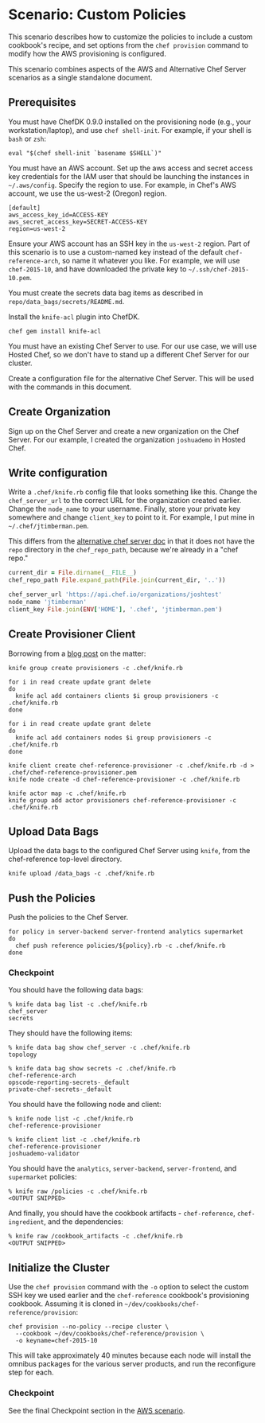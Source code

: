 # Scenario: Custom Policies

This scenario describes how to customize the policies to include a custom cookbook's recipe, and set options from the `chef provision` command to modify how the AWS provisioning is configured.

This scenario combines aspects of the AWS and Alternative Chef Server scenarios as a single standalone document.

## Prerequisites

You must have ChefDK 0.9.0 installed on the provisioning node (e.g., your workstation/laptop), and use `chef shell-init`. For example, if your shell is `bash` or `zsh`:

```
eval "$(chef shell-init `basename $SHELL`)"
```

You must have an AWS account. Set up the aws access and secret access key credentials for the IAM user that should be launching the instances in `~/.aws/config`. Specify the region to use. For example, in Chef's AWS account, we use the us-west-2 (Oregon) region.

```text
[default]
aws_access_key_id=ACCESS-KEY
aws_secret_access_key=SECRET-ACCESS-KEY
region=us-west-2
```

Ensure your AWS account has an SSH key in the `us-west-2` region. Part of this scenario is to use a custom-named key instead of the default `chef-reference-arch`, so name it whatever you like. For example, we will use `chef-2015-10`, and have downloaded the private key to `~/.ssh/chef-2015-10.pem`.

You must create the secrets data bag items as described in `repo/data_bags/secrets/README.md`.

Install the `knife-acl` plugin into ChefDK.

```
chef gem install knife-acl
```

You must have an existing Chef Server to use. For our use case, we will use Hosted Chef, so we don't have to stand up a different Chef Server for our cluster.

Create a configuration file for the alternative Chef Server. This will be used with the commands in this document.

## Create Organization

Sign up on the Chef Server and create a new organization on the Chef Server. For our example, I created the organization `joshuademo` in Hosted Chef.

## Write configuration

Write a `.chef/knife.rb` config file that looks something like this. Change the `chef_server_url` to the correct URL for the organization created earlier. Change the `node_name` to your username. Finally, store your private key somewhere and change `client_key` to point to it. For example, I put mine in `~/.chef/jtimberman.pem`.

This differs from the [alternative chef server doc](./scenario-alternative-chef-server.md) in that it does not have the `repo` directory in the `chef_repo_path`, because we're already in a "chef repo."

```ruby
current_dir = File.dirname(__FILE__)
chef_repo_path File.expand_path(File.join(current_dir, '..'))

chef_server_url 'https://api.chef.io/organizations/joshtest'
node_name 'jtimberman'
client_key File.join(ENV['HOME'], '.chef', 'jtimberman.pem')
```

## Create Provisioner Client

Borrowing from a [blog post](http://jtimberman.housepub.org/blog/2015/02/09/quick-tip-create-a-provisioner-node/) on the matter:

```
knife group create provisioners -c .chef/knife.rb

for i in read create update grant delete
do
  knife acl add containers clients $i group provisioners -c .chef/knife.rb
done

for i in read create update grant delete
do
  knife acl add containers nodes $i group provisioners -c .chef/knife.rb
done

knife client create chef-reference-provisioner -c .chef/knife.rb -d > .chef/chef-reference-provisioner.pem
knife node create -d chef-reference-provisioner -c .chef/knife.rb

knife actor map -c .chef/knife.rb
knife group add actor provisioners chef-reference-provisioner -c .chef/knife.rb
```

## Upload Data Bags

Upload the data bags to the configured Chef Server using `knife`, from the chef-reference top-level directory.

```
knife upload /data_bags -c .chef/knife.rb
```

## Push the Policies

Push the policies to the Chef Server.

```
for policy in server-backend server-frontend analytics supermarket
do
  chef push reference policies/${policy}.rb -c .chef/knife.rb
done
```

### Checkpoint

You should have the following data bags:

```
% knife data bag list -c .chef/knife.rb
chef_server
secrets
```

They should have the following items:

```
% knife data bag show chef_server -c .chef/knife.rb
topology

% knife data bag show secrets -c .chef/knife.rb
chef-reference-arch
opscode-reporting-secrets-_default
private-chef-secrets-_default
```

You should have the following node and client:

```
% knife node list -c .chef/knife.rb
chef-reference-provisioner

% knife client list -c .chef/knife.rb
chef-reference-provisioner
joshuademo-validator
```

You should have the `analytics`, `server-backend`, `server-frontend`, and `supermarket` policies:

```
% knife raw /policies -c .chef/knife.rb
<OUTPUT SNIPPED>
```

And finally, you should have the cookbook artifacts - `chef-reference`, `chef-ingredient`, and the dependencies:

```
% knife raw /cookbook_artifacts -c .chef/knife.rb
<OUTPUT SNIPPED>
```

## Initialize the Cluster

Use the `chef provision` command with the `-o` option to select the custom SSH key we used earlier and the `chef-reference` cookbook's provisioning cookbook. Assuming it is cloned in `~/dev/cookbooks/chef-reference/provision`:

```
chef provision --no-policy --recipe cluster \
  --cookbook ~/dev/cookbooks/chef-reference/provision \
  -o keyname=chef-2015-10
```

This will take approximately 40 minutes because each node will install the omnibus packages for the various server products, and run the reconfigure step for each.

### Checkpoint

See the final Checkpoint section in the [AWS scenario](./scenario-aws.md).
